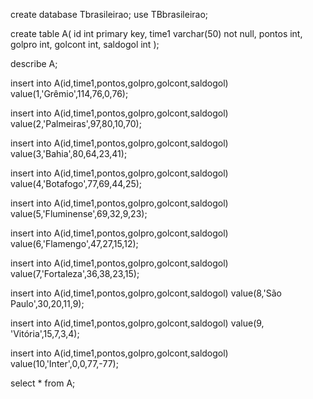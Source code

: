 create database Tbrasileirao;
use  TBbrasileirao;

create table A(
id int primary key,
time1 varchar(50) not null,
pontos int,
golpro int,
golcont int,
saldogol int
);

describe A;

insert into A(id,time1,pontos,golpro,golcont,saldogol)
value(1,'Grêmio',114,76,0,76);

insert into A(id,time1,pontos,golpro,golcont,saldogol)
value(2,'Palmeiras',97,80,10,70);

insert into A(id,time1,pontos,golpro,golcont,saldogol)
value(3,'Bahia',80,64,23,41);

insert into A(id,time1,pontos,golpro,golcont,saldogol)
value(4,'Botafogo',77,69,44,25);

insert into A(id,time1,pontos,golpro,golcont,saldogol)
value(5,'Fluminense',69,32,9,23);

insert into A(id,time1,pontos,golpro,golcont,saldogol)
value(6,'Flamengo',47,27,15,12);

insert into A(id,time1,pontos,golpro,golcont,saldogol)
value(7,'Fortaleza',36,38,23,15);

insert into A(id,time1,pontos,golpro,golcont,saldogol)
value(8,'São Paulo',30,20,11,9);

insert into A(id,time1,pontos,golpro,golcont,saldogol)
value(9, 'Vitória',15,7,3,4);

insert into A(id,time1,pontos,golpro,golcont,saldogol)
value(10,'Inter',0,0,77,-77);

select * from A;
